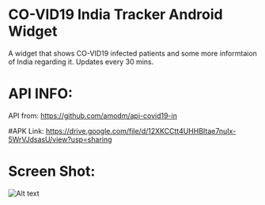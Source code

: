 # CO-VID19 India Tracker Android Widget
A widget that shows CO-VID19 infected patients and some more informtaion of India regarding it. Updates every 30 mins.

# API INFO:
API from: https://github.com/amodm/api-covid19-in

#APK Link:
https://drive.google.com/file/d/12XKCCtt4UHHBItae7nuIx-5WrVJdsasU/view?usp=sharing

Screen Shot:
=============
![Alt text](https://user-images.githubusercontent.com/1622949/76842541-70646c00-6860-11ea-927e-ed6ef443fa66.png "Optional title")
